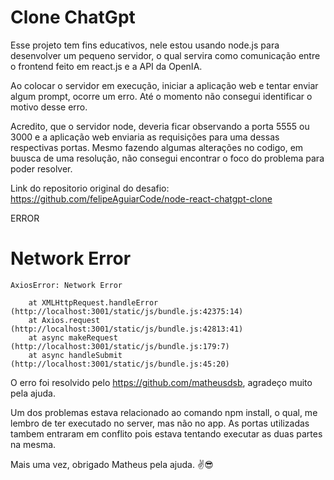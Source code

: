 # Clone ChatGpt

Esse projeto tem fins educativos, nele estou usando node.js para desenvolver um pequeno servidor, o qual servira como comunicação entre o frontend feito em react.js e a API da OpenIA.

Ao colocar o servidor em execução, iniciar a aplicação web e tentar enviar algum prompt, ocorre um erro. Até o momento não consegui identificar o motivo desse erro.

Acredito, que o servidor node, deveria ficar observando a porta 5555 ou 3000 e a aplicação web enviaria as requisições para uma dessas respectivas portas. Mesmo fazendo algumas alterações no codigo, em buusca de uma resolução, não consegui encontrar o foco do problema para poder resolver.

Link do repositorio original do desafio: <a>https://github.com/felipeAguiarCode/node-react-chatgpt-clone</a>

ERROR

# Network Error
```
AxiosError: Network Error

    at XMLHttpRequest.handleError (http://localhost:3001/static/js/bundle.js:42375:14)
    at Axios.request (http://localhost:3001/static/js/bundle.js:42813:41)
    at async makeRequest (http://localhost:3001/static/js/bundle.js:179:7)
    at async handleSubmit (http://localhost:3001/static/js/bundle.js:45:20)

```
O erro foi resolvido pelo <a href="Matheus Sabino">https://github.com/matheusdsb</a>, agradeço muito pela ajuda.

Um dos problemas estava relacionado ao comando npm install, o qual, me lembro de ter executado no server, mas não no app. As portas utilizadas tambem entraram em conflito pois estava tentando executar as duas partes na mesma.

Mais uma vez, obrigado Matheus pela ajuda. ✌😎
